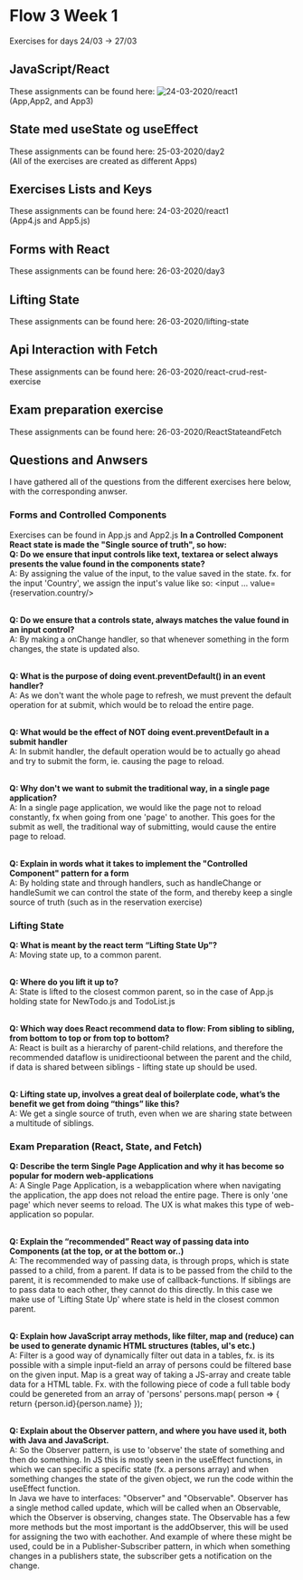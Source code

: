 # Flow 3 Week 1
Exercises for days 24/03 -> 27/03

## JavaScript/React
These assignments can be found here: ![24-03-2020/react1](24-03-2020/react1)
<br>(App,App2, and App3)

## State med useState og useEffect
These assignments can be found here: 25-03-2020/day2
<br>(All of the exercises are created as different Apps)

## Exercises Lists and Keys
These assignments can be found here: 24-03-2020/react1
<br>(App4.js and App5.js)

## Forms with React
These assignments can be found here: 26-03-2020/day3

## Lifting State
These assignments can be found here: 26-03-2020/lifting-state

## Api Interaction with Fetch
These assignments can be found here: 26-03-2020/react-crud-rest-exercise

## Exam preparation exercise
These assignments can be found here: 26-03-2020/ReactStateandFetch

## Questions and Anwsers
I have gathered all of the questions from the different exercises here below, with the corresponding anwser.

### Forms and Controlled Components
Exercises can be found in App.js and App2.js
**In a Controlled Component React state is made the "Single source of truth", so how:**
<br>**Q: Do we ensure that input controls like text, textarea or select always presents the value found in the components state?**
<br>A: By assigning the value of the input, to the value saved in the state. fx. for the input 'Country', we assign the input's value like so: <input ... value={reservation.country/>

<br>**Q: Do we ensure that a controls state, always matches the value found in an input control?**
<br>A: By making a onChange handler, so that whenever something in the form changes, the state is updated also.

<br>**Q: What is the purpose of doing event.preventDefault() in an event handler?**
<br>A: As we don't want the whole page to refresh, we must prevent the default operation for at submit, which would be to reload the entire page.

<br>**Q: What would be the effect of NOT doing event.preventDefault in a submit handler**
<br>A: In submit handler, the default operation would be to actually go ahead and try to submit the form, ie. causing the page to reload.

<br>**Q: Why don't we want to submit the traditional way, in a single page application?**
<br>A: In a single page application, we would like the page not to reload constantly, fx when going from one 'page' to another. This goes for the submit as well, the traditional way of submitting, would cause the entire page to reload.

<br>**Q: Explain in words what it takes to implement the "Controlled Component" pattern for a form**
<br>A: By holding state and through handlers, such as handleChange or handleSumit we can control the state of the form, and thereby keep a single source of truth (such as in the reservation exercise)

### Lifting State 
**Q: What is meant by the react term “Lifting State Up”?**
<br>A: Moving state up, to a common parent.

<br>**Q: Where do you lift it up to?**
<br>A: State is lifted to the closest common parent, so in the case of App.js holding state for NewTodo.js and TodoList.js 

<br>**Q: Which way does React recommend data to flow: From sibling to sibling, from bottom to top or from top to bottom?**
<br>A: React is built as a hierarchy of parent-child relations, and therefore the recommended dataflow is unidirectioonal between the parent and the child, if data is shared between siblings - lifting state up should be used.

<br>**Q: Lifting state up, involves a great deal of boilerplate code, what’s the benefit we get from doing “things” like this?**
<br>A: We get a single source of truth, even when we are sharing state between a multitude of siblings.

### Exam Preparation (React, State, and Fetch)
**Q: Describe the term Single Page Application and why it has become so popular for modern web-applications**
<br>A: A Single Page Application, is a webapplication where when navigating the application, the app does not reload the entire page. There is only 'one page' which never seems to reload. The UX is what makes this type of web-application so popular. 

<br>**Q: Explain the “recommended” React way of passing data into Components (at the top, or at the bottom or..)**
<br>A: The recommended way of passing data, is through props, which is state passed to a child, from a parent. If data is to be passed from the child to the parent, it is recommended to make use of callback-functions. If siblings are to pass data to each other, they cannot do this directly. In this case we make use of 'Lifting State Up' where state is held in the closest common parent.

<br>**Q: Explain how JavaScript array methods, like filter, map and (reduce) can be used to generate dynamic HTML structures (tables, ul's etc.)**
<br>A: Filter is a good way of dynamically filter out data in a tables, fx. is its possible with a simple input-field an array of persons could be filtered base on the given input. Map is a great way of taking a JS-array and create table data for a HTML table. Fx. with the following piece of code a full table body could be genereted from an array of 'persons'
persons.map( person => {
    return <tr><td>{person.id}</td><td>{person.name}</td></tr>
}); 

<br>**Q: Explain about the Observer pattern, and where you have used it, both with Java and JavaScript.**
<br>A: So the Observer pattern, is use to 'observe' the state of something and then do something. In JS this is mostly seen in the useEffect functions, in which we can specific a specific state (fx. a persons array) and when something changes the state of the given object, we run the code within the useEffect function.
<br>
In Java we have to interfaces: "Observer" and "Observable". Observer has a single method called update, which will be called when an Observable, which the Observer is observing, changes state.
The Observable has a few more methods but the most important is the addObserver, this will be used for assigning the two with eachother.
And example of where these might be used, could be in a Publisher-Subscriber pattern, in which when something changes in a publishers state, the subscriber gets a notification on the change.


















